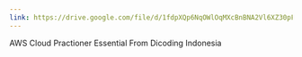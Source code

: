 ```yaml
---
link: https://drive.google.com/file/d/1fdpXQp6NqOWlOqMXcBnBNA2Vl6XZ30pF/view?usp=drive_link
---
```


AWS Cloud Practioner Essential From Dicoding Indonesia